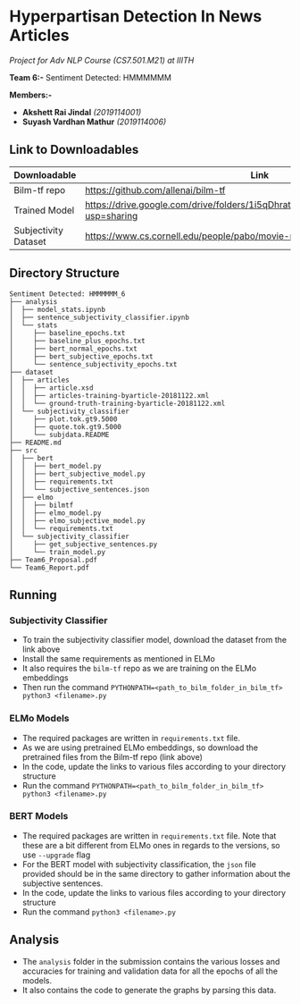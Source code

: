 # Hyperpartisan Detection In News Articles

_Project for Adv NLP Course (CS7.501.M21) at IIITH_

**Team 6:-** Sentiment Detected: HMMMMMM

**Members:-**
- **Akshett Rai Jindal** *(2019114001)*
- **Suyash Vardhan Mathur** *(2019114006)*

## Link to Downloadables

| Downloadable         | Link                                                                                 |
|----------------------|--------------------------------------------------------------------------------------|
| Bilm-tf repo         | https://github.com/allenai/bilm-tf                                                   |
| Trained Model        | https://drive.google.com/drive/folders/1i5qDhrat7Gs5jMVtRywcPQBKpD15zYMO?usp=sharing |
| Subjectivity Dataset | https://www.cs.cornell.edu/people/pabo/movie-review-data/                            |

## Directory Structure

```
Sentiment Detected: HMMMMMM_6
├── analysis
│  ├── model_stats.ipynb
│  ├── sentence_subjectivity_classifier.ipynb
│  └── stats
│     ├── baseline_epochs.txt
│     ├── baseline_plus_epochs.txt
│     ├── bert_normal_epochs.txt
│     ├── bert_subjective_epochs.txt
│     └── sentence_subjectivity_epochs.txt
├── dataset
│  ├── articles
│  │  ├── article.xsd
│  │  ├── articles-training-byarticle-20181122.xml
│  │  └── ground-truth-training-byarticle-20181122.xml
│  └── subjectivity_classifier
│     ├── plot.tok.gt9.5000
│     ├── quote.tok.gt9.5000
│     └── subjdata.README
├── README.md
├── src
│  ├── bert
│  │  ├── bert_model.py
│  │  ├── bert_subjective_model.py
│  │  ├── requirements.txt
│  │  └── subjective_sentences.json
│  ├── elmo
│  │  ├── bilmtf
│  │  ├── elmo_model.py
│  │  ├── elmo_subjective_model.py
│  │  └── requirements.txt
│  └── subjectivity_classifier
│     ├── get_subjective_sentences.py
│     └── train_model.py
├── Team6_Proposal.pdf
└── Team6_Report.pdf
```

## Running

### Subjectivity Classifier

* To train the subjectivity classifier model, download the dataset from the link above
* Install the same requirements as mentioned in ELMo
* It also requires the `bilm-tf` repo as we are training on the ELMo embeddings
* Then run the command `PYTHONPATH=<path_to_bilm_folder_in_bilm_tf> python3 <filename>.py`

### ELMo Models

* The required packages are written in `requirements.txt` file.
* As we are using pretrained ELMo embeddings, so download the pretrained files from the
  Bilm-tf repo (link above)
* In the code, update the links to various files according to your directory structure
* Run the command `PYTHONPATH=<path_to_bilm_folder_in_bilm_tf> python3 <filename>.py`

### BERT Models

* The required packages are written in `requirements.txt` file. Note that these are
  a bit different from ELMo ones in regards to the versions, so use `--upgrade` flag
* For the BERT model with subjectivity classification, the `json` file provided should be
  in the same directory to gather information about the subjective sentences.
* In the code, update the links to various files according to your directory structure
* Run the command `python3 <filename>.py`

## Analysis

* The `analysis` folder in the submission contains the various losses and accuracies
  for training and validation data for all the epochs of all the models.
* It also contains the code to generate the graphs by parsing this data.
